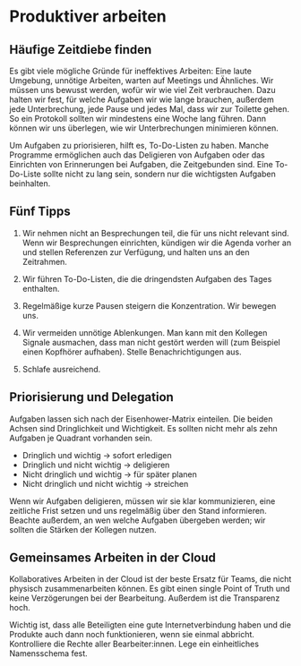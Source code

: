 # Produktiver arbeiten

## Häufige Zeitdiebe finden

Es gibt viele mögliche Gründe für ineffektives Arbeiten: Eine laute Umgebung, unnötige Arbeiten, warten auf Meetings und Ähnliches. Wir müssen uns bewusst werden, wofür wir wie viel Zeit verbrauchen. Dazu halten wir fest, für welche Aufgaben wir wie lange brauchen, außerdem jede Unterbrechung, jede Pause und jedes Mal, dass wir zur Toilette gehen. So ein Protokoll sollten wir mindestens eine Woche lang führen. Dann können wir uns überlegen, wie wir Unterbrechungen minimieren können.

Um Aufgaben zu priorisieren, hilft es, To-Do-Listen zu haben. Manche Programme ermöglichen auch das Deligieren von Aufgaben oder das Einrichten von Erinnerungen bei Aufgaben, die Zeitgebunden sind. Eine To-Do-Liste sollte nicht zu lang sein, sondern nur die wichtigsten Aufgaben beinhalten.

## Fünf Tipps

1. Wir nehmen nicht an Besprechungen teil, die für uns nicht relevant sind. Wenn wir Besprechungen einrichten, kündigen wir die Agenda vorher an und stellen Referenzen zur Verfügung, und halten uns an den Zeitrahmen.

2. Wir führen To-Do-Listen, die die dringendsten Aufgaben des Tages enthalten.

3. Regelmäßige kurze Pausen steigern die Konzentration. Wir bewegen uns.

4. Wir vermeiden unnötige Ablenkungen. Man kann mit den Kollegen Signale ausmachen, dass man nicht gestört werden will (zum Beispiel einen Kopfhörer aufhaben). Stelle Benachrichtigungen aus.

5. Schlafe ausreichend.

## Priorisierung und Delegation

Aufgaben lassen sich nach der Eisenhower-Matrix einteilen. Die beiden Achsen sind Dringlichkeit und Wichtigkeit. Es sollten nicht mehr als zehn Aufgaben je Quadrant vorhanden sein.

- Dringlich und wichtig → sofort erledigen
- Dringlich und nicht wichtig → deligieren
- Nicht dringlich und wichtig → für später planen 
- Nicht dringlich und nicht wichtig → streichen

Wenn wir Aufgaben deligieren, müssen wir sie klar kommunizieren, eine zeitliche Frist setzen und uns regelmäßig über den Stand informieren. Beachte außerdem, an wen welche Aufgaben übergeben werden; wir sollten die Stärken der Kollegen nutzen.

## Gemeinsames Arbeiten in der Cloud

Kollaboratives Arbeiten in der Cloud ist der beste Ersatz für Teams, die nicht physisch zusammenarbeiten können. Es gibt einen single Point of Truth und keine Verzögerungen bei der Bearbeitung. Außerdem ist die Transparenz hoch.

Wichtig ist, dass alle Beteiligten eine gute Internetverbindung haben und die Produkte auch dann noch funktionieren, wenn sie einmal abbricht. Kontrolliere die Rechte aller Bearbeiter:innen. Lege ein einheitliches Namensschema fest.